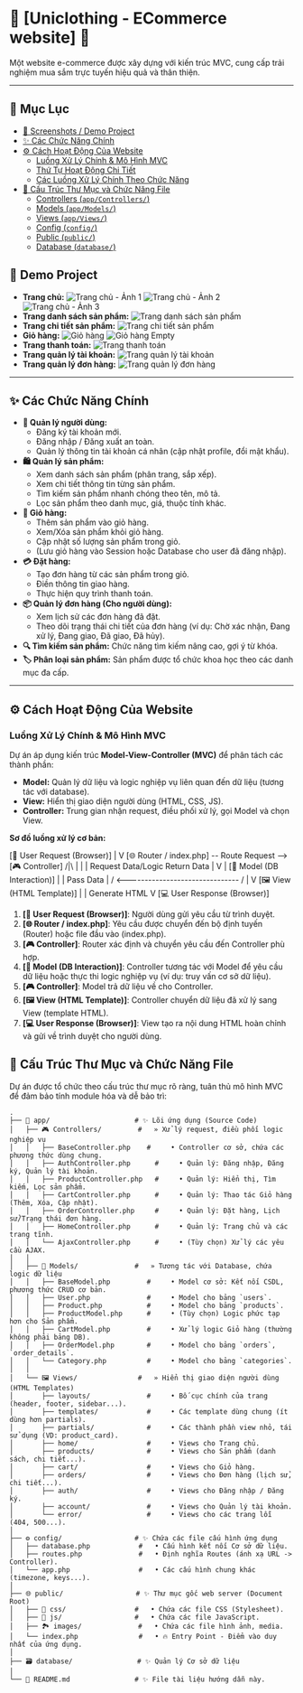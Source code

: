 # 🚀 [Uniclothing - ECommerce website] 🚀

Một website e-commerce được xây dựng với kiến trúc MVC, cung cấp trải nghiệm mua sắm trực tuyến hiệu quả và thân thiện.

---

## 📖 Mục Lục

* [📸 Screenshots / Demo Project](#screenshots)
* [✨ Các Chức Năng Chính](#-các-chức-năng-chính)
* [⚙️ Cách Hoạt Động Của Website](#️-cách-hoạt-động-của-website)
    * [Luồng Xử Lý Chính \& Mô Hình MVC](#luồng-xử-lý-chính--mô-hình-mvc)
    * [Thứ Tự Hoạt Động Chi Tiết](#thứ-tự-hoạt-động-chi-tiết)
    * [Các Luồng Xử Lý Chính Theo Chức Năng](#các-luồng-xử-lý-chính-theo-chức-năng)
* [📁 Cấu Trúc Thư Mục và Chức Năng File](#-cấu-trúc-thư-mục-và-chức-năng-file)
    * [Controllers (`app/Controllers/`)](#controllers-appcontrollers)
    * [Models (`app/Models/`)](#models-appmodels)
    * [Views (`app/Views/`)](#views-appviews)
    * [Config (`config/`)](#config-config)
    * [Public (`public/`)](#public-public)
    * [Database (`database/`)](#database-database)


## 📸 Demo Project 

* **Trang chủ:**
    ![Trang chủ - Ảnh 1](public/images/screenshot_homepage.png)
    ![Trang chủ - Ảnh 2](public/images/screenshot_homepage1.png)
    ![Trang chủ - Ảnh 3](public/images/screenshot_homepage2.png) 
* **Trang danh sách sản phẩm:**
    ![Trang danh sách sản phẩm](public/demo/screenshot_product_list.png)
* **Trang chi tiết sản phẩm:**
    ![Trang chi tiết sản phẩm](public/demo/screenshot_product_detail.png)
* **Giỏ hàng:**
    ![Giỏ hàng](public/demo/screenshot_cart.png)
    ![Giỏ hàng Empty](public/images/screenshot_cart_empty.png)
* **Trang thanh toán:**
    ![Trang thanh toán](public/demo/screenshot_checkout.png)
* **Trang quản lý tài khoản:**
    ![Trang quản lý tài khoản](public/demo/screenshot_profile.png)
* **Trang quản lý đơn hàng:**
    ![Trang quản lý đơn hàng](public/demo/screenshot_orders.png)

--- 

## ✨ Các Chức Năng Chính

* **👤 Quản lý người dùng:**
    * Đăng ký tài khoản mới.
    * Đăng nhập / Đăng xuất an toàn.
    * Quản lý thông tin tài khoản cá nhân (cập nhật profile, đổi mật khẩu).
* **🛍️ Quản lý sản phẩm:**
    * Xem danh sách sản phẩm (phân trang, sắp xếp).
    * Xem chi tiết thông tin từng sản phẩm.
    * Tìm kiếm sản phẩm nhanh chóng theo tên, mô tả.
    * Lọc sản phẩm theo danh mục, giá, thuộc tính khác.
* **🛒 Giỏ hàng:**
    * Thêm sản phẩm vào giỏ hàng.
    * Xem/Xóa sản phẩm khỏi giỏ hàng.
    * Cập nhật số lượng sản phẩm trong giỏ.
    * (Lưu giỏ hàng vào Session hoặc Database cho user đã đăng nhập).
* **💳 Đặt hàng:**
    * Tạo đơn hàng từ các sản phẩm trong giỏ.
    * Điền thông tin giao hàng.
    * Thực hiện quy trình thanh toán.
* **📦 Quản lý đơn hàng (Cho người dùng):**
    * Xem lịch sử các đơn hàng đã đặt.
    * Theo dõi trạng thái chi tiết của đơn hàng (ví dụ: Chờ xác nhận, Đang xử lý, Đang giao, Đã giao, Đã hủy).
* **🔍 Tìm kiếm sản phẩm:** Chức năng tìm kiếm nâng cao, gợi ý từ khóa.
* **🏷️ Phân loại sản phẩm:** Sản phẩm được tổ chức khoa học theo các danh mục đa cấp.


---

## ⚙️ Cách Hoạt Động Của Website

### Luồng Xử Lý Chính & Mô Hình MVC

Dự án áp dụng kiến trúc **Model-View-Controller (MVC)** để phân tách các thành phần:

* **Model:** Quản lý dữ liệu và logic nghiệp vụ liên quan đến dữ liệu (tương tác với database).
* **View:** Hiển thị giao diện người dùng (HTML, CSS, JS).
* **Controller:** Trung gian nhận request, điều phối xử lý, gọi Model và chọn View.

**Sơ đồ luồng xử lý cơ bản:**

[👤 User Request (Browser)]
          |
          V
[🌐 Router / index.php] -- Route Request --> [🎮 Controller]
                                                /|\      |
                                                 |       | Request Data/Logic
                                Return Data      |       V
                                                 |      [🧱 Model (DB Interaction)]
                                                 |       |
          Pass Data                              |      /
                 <-------------------------------       /
                 |
                 V
        [🖼️ View (HTML Template)]
                 |
                 | Generate HTML
                 V
        [💻 User Response (Browser)]

1.  **[👤 User Request (Browser)]**: Người dùng gửi yêu cầu từ trình duyệt.
2.  **[🌐 Router / index.php]**: Yêu cầu được chuyển đến bộ định tuyến (Router) hoặc file đầu vào (index.php).
3.  **[🎮 Controller]**: Router xác định và chuyển yêu cầu đến Controller phù hợp.
4.  **[🧱 Model (DB Interaction)]**: Controller tương tác với Model để yêu cầu dữ liệu hoặc thực thi logic nghiệp vụ (ví dụ: truy vấn cơ sở dữ liệu).
5.  **[🎮 Controller]**: Model trả dữ liệu về cho Controller.
6.  **[🖼️ View (HTML Template)]**: Controller chuyển dữ liệu đã xử lý sang View (template HTML).
7.  **[💻 User Response (Browser)]**: View tạo ra nội dung HTML hoàn chỉnh và gửi về trình duyệt cho người dùng.

## 📁 Cấu Trúc Thư Mục và Chức Năng File

Dự án được tổ chức theo cấu trúc thư mục rõ ràng, tuân thủ mô hình MVC để đảm bảo tính module hóa và dễ bảo trì:

```plaintext
.
├── 📂 app/                     # ✨ Lõi ứng dụng (Source Code)
│   ├── 🎮 Controllers/         #   » Xử lý request, điều phối logic nghiệp vụ
│   │   ├── BaseController.php    #     • Controller cơ sở, chứa các phương thức dùng chung.
│   │   ├── AuthController.php      #     • Quản lý: Đăng nhập, Đăng ký, Quản lý tài khoản.
│   │   ├── ProductController.php   #     • Quản lý: Hiển thị, Tìm kiếm, Lọc sản phẩm.
│   │   ├── CartController.php      #     • Quản lý: Thao tác Giỏ hàng (Thêm, Xóa, Cập nhật).
│   │   ├── OrderController.php     #     • Quản lý: Đặt hàng, Lịch sử/Trạng thái đơn hàng.
│   │   ├── HomeController.php      #     • Quản lý: Trang chủ và các trang tĩnh.
│   │   └── AjaxController.php      #     • (Tùy chọn) Xử lý các yêu cầu AJAX.
│   │
│   ├── 🧱 Models/              #   » Tương tác với Database, chứa logic dữ liệu
│   │   ├── BaseModel.php         #     • Model cơ sở: Kết nối CSDL, phương thức CRUD cơ bản.
│   │   ├── User.php              #     • Model cho bảng `users`.
│   │   ├── Product.php           #     • Model cho bảng `products`.
│   │   ├── ProductModel.php      #     • (Tùy chọn) Logic phức tạp hơn cho Sản phẩm.
│   │   ├── CartModel.php         #     • Xử lý logic Giỏ hàng (thường không phải bảng DB).
│   │   ├── OrderModel.php        #     • Model cho bảng `orders`, `order_details`.
│   │   └── Category.php          #     • Model cho bảng `categories`.
│   │
│   └── 🖼️ Views/               #   » Hiển thị giao diện người dùng (HTML Templates)
│       ├── layouts/              #     • Bố cục chính của trang (header, footer, sidebar...).
│       ├── templates/            #     • Các template dùng chung (ít dùng hơn partials).
│       ├── partials/             #     • Các thành phần view nhỏ, tái sử dụng (VD: product_card).
│       ├── home/                 #     • Views cho Trang chủ.
│       ├── products/             #     • Views cho Sản phẩm (danh sách, chi tiết...).
│       ├── cart/                 #     • Views cho Giỏ hàng.
│       ├── orders/               #     • Views cho Đơn hàng (lịch sử, chi tiết...).
│       ├── auth/                 #     • Views cho Đăng nhập / Đăng ký.
│       ├── account/              #     • Views cho Quản lý tài khoản.
│       └── error/                #     • Views cho các trang lỗi (404, 500...).
│
├── ⚙️ config/                  # ✨ Chứa các file cấu hình ứng dụng
│   ├── database.php            #   • Cấu hình kết nối Cơ sở dữ liệu.
│   ├── routes.php              #   • Định nghĩa Routes (ánh xạ URL -> Controller).
│   └── app.php                 #   • Các cấu hình chung khác (timezone, keys...).
│
├── 🌐 public/                  # ✨ Thư mục gốc web server (Document Root)
│   ├── 🎨 css/                 #   • Chứa các file CSS (Stylesheet).
│   ├── 📜 js/                  #   • Chứa các file JavaScript.
│   ├── 🏞️ images/              #   • Chứa các file hình ảnh, media.
│   └── index.php               #   • 🔥 Entry Point - Điểm vào duy nhất của ứng dụng.
│
├── 🗃️ database/                # ✨ Quản lý Cơ sở dữ liệu
│
└── 📄 README.md                # ✨ File tài liệu hướng dẫn này.